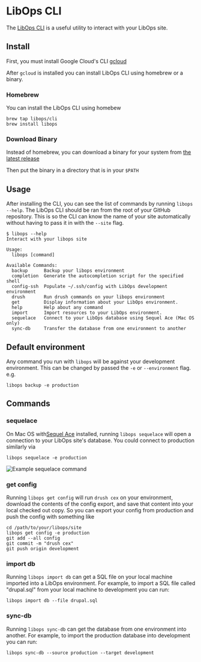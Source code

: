 # LibOps CLI

The [LibOps CLI](https://github.com/LibOps/homebrew-cli) is a useful utility to interact with your LibOps site.

## Install

First, you must install Google Cloud's CLI [gcloud](https://cloud.google.com/sdk/docs/install)

After `gcloud` is installed you can install LibOps CLI using homebrew or a binary.

### Homebrew
You can install the LibOps CLI using homebew
```
brew tap libops/cli
brew install libops
```

### Download Binary

Instead of homebrew, you can download a binary for your system from [the latest release](https://github.com/LibOps/homebrew-cli/releases/latest)

Then put the binary in a directory that is in your `$PATH`

## Usage

After installing the CLI, you can see the list of commands by running `libops --help`. The LibOps CLI should be ran from the root of your GitHub repository. This is so the CLI can know the name of your site automatically without having to pass it in with the `--site` flag.

```
$ libops --help
Interact with your libops site

Usage:
  libops [command]

Available Commands:
  backup      Backup your libops environment
  completion  Generate the autocompletion script for the specified shell
  config-ssh  Populate ~/.ssh/config with LibOps development environment
  drush       Run drush commands on your libops environment
  get         Display information about your LibOps environment.
  help        Help about any command
  import      Import resources to your LibOps environment.
  sequelace   Connect to your LibOps database using Sequel Ace (Mac OS only)
  sync-db     Transfer the database from one environment to another
```

## Default environment

Any command you run with `libops` will be against your development environment. This can be changed by passed the `-e` or `--environment` flag. e.g.

```
libops backup -e production
```

## Commands

### sequelace

On Mac OS with[Sequel Ace](https://sequel-ace.com/) installed, running `libops sequelace` will open a connection to your LibOps site's database. You could connect to production similarly via

```
libops sequelace -e production
```

![Example sequelace command](/assets/img/sequelace.gif)

### get config

Running `libops get config` will run `drush cex` on your environment, download the contents of the config export, and save that content into your local checked out copy. So you can export your config from production and push the config with something like

```
cd /path/to/your/libops/site
libops get config -e production
git add --all config
git commit -m "drush cex"
git push origin development
```

### import db

Running `libops import db` can get a SQL file on your local machine imported into a LibOps environment. For example, to import a SQL file called "drupal.sql" from your local machine to development you can run:

```
libops import db --file drupal.sql
```

### sync-db

Running `libops sync-db` can get the database from one environment into another. For example, to import the production database into development you can run:

```
libops sync-db --source production --target development
```
